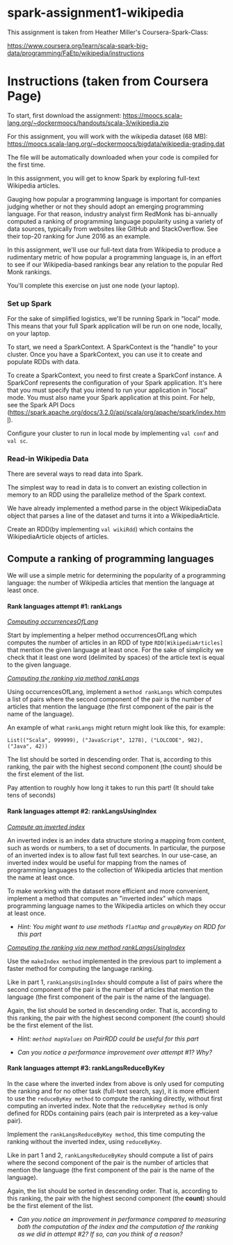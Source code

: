 # spark-assignment1-wikipedia
This assignment is taken from Heather Miller's Coursera-Spark-Class:

https://www.coursera.org/learn/scala-spark-big-data/programming/FaEtp/wikipedia/instructions 

# Instructions (taken from Coursera Page)

To start, first download the assignment: https://moocs.scala-lang.org/~dockermoocs/handouts/scala-3/wikipedia.zip 

For this assignment, you will work with the wikipedia dataset (68 MB): https://moocs.scala-lang.org/~dockermoocs/bigdata/wikipedia-grading.dat

The file will be automatically downloaded when your code is compiled for the first time.

In this assignment, you will get to know Spark by exploring full-text Wikipedia articles.

Gauging how popular a programming language is important for companies judging whether or not they should adopt an emerging programming language. For that reason, industry analyst firm RedMonk has bi-annually computed a ranking of programming language popularity using a variety of data sources, typically from websites like GitHub and StackOverflow. See their top-20 ranking for June 2016 as an example.

In this assignment, we'll use our full-text data from Wikipedia to produce a rudimentary metric of how popular a programming language is, in an effort to see if our Wikipedia-based rankings bear any relation to the popular Red Monk rankings.

You'll complete this exercise on just one node (your laptop).

### Set up Spark

For the sake of simplified logistics, we'll be running Spark in "local" mode. This means that your full Spark application will be run on one node, locally, on your laptop.

To start, we need a SparkContext. A SparkContext is the "handle" to your cluster. Once you have a SparkContext, you can use it to create and populate RDDs with data.

To create a SparkContext, you need to first create a SparkConf instance. A SparkConf represents the configuration of your Spark application. It's here that you must specify that you intend to run your application in "local" mode. You must also name your Spark application at this point. For help, see the Spark API Docs (https://spark.apache.org/docs/3.2.0/api/scala/org/apache/spark/index.html).

Configure your cluster to run in local mode by implementing `val conf` and `val sc`.

### Read-in Wikipedia Data

There are several ways to read data into Spark. 

The simplest way to read in data is to convert an existing collection in memory to an RDD using the parallelize method of the Spark context.

We have already implemented a method parse in the object WikipediaData object that parses a line of the dataset and turns it into a WikipediaArticle.

Create an RDD(by implementing `val wikiRdd`) which contains the WikipediaArticle objects of articles.

## Compute a ranking of programming languages

We will use a simple metric for determining the popularity of a programming language: the number of Wikipedia articles that mention the language at least once.

#### Rank languages attempt #1: rankLangs

<ins>*Computing occurrencesOfLang*<ins>

Start by implementing a helper method occurrencesOfLang which computes the number of articles in an RDD of type `RDD[WikipediaArticles]` that mention the given language at least once. For the sake of simplicity we check that it least one word (delimited by spaces) of the article text is equal to the given language.

<ins>*Computing the ranking via method rankLangs*<ins>

Using occurrencesOfLang, implement a `method rankLangs` which computes a list of pairs where the second component of the pair is the number of articles that mention the language (the first component of the pair is the name of the language).

An example of what `rankLangs` might return might look like this, for example:

`List(("Scala", 999999), ("JavaScript", 1278), ("LOLCODE", 982), ("Java", 42))`

The list should be sorted in descending order. That is, according to this ranking, the pair with the highest second component (the count) should be the first element of the list.

Pay attention to roughly how long it takes to run this part! (It should take tens of seconds)

#### Rank languages attempt #2: rankLangsUsingIndex

<ins>*Compute an inverted index*<ins>

An inverted index is an index data structure storing a mapping from content, such as words or numbers, to a set of documents. In particular, the purpose of an inverted index is to allow fast full text searches. In our use-case, an inverted index would be useful for mapping from the names of programming languages to the collection of Wikipedia articles that mention the name at least once.

To make working with the dataset more efficient and more convenient, implement a method that computes an "inverted index" which maps programming language names to the Wikipedia articles on which they occur at least once.

* _Hint: You might want to use methods `flatMap` and `groupByKey` on RDD for this part_

<ins>*Computing the ranking via new method rankLangsUsingIndex*<ins>

Use the `makeIndex method` implemented in the previous part to implement a faster method for computing the language ranking.

Like in part 1, `rankLangsUsingIndex` should compute a list of pairs where the second component of the pair is the number of articles that mention the language (the first component of the pair is the name of the language).

Again, the list should be sorted in descending order. That is, according to this ranking, the pair with the highest second component (the count) should be the first element of the list.

* _Hint: `method mapValues` on PairRDD could be useful for this part_

* _Can you notice a performance improvement over attempt #1?  Why?_

#### Rank languages attempt #3: rankLangsReduceByKey

In the case where the inverted index from above is only used for computing the ranking and for no other task (full-text search, say), 
it is more efficient to use the `reduceByKey method` to compute the ranking directly, without first computing an inverted index. Note that the `reduceByKey method` is only defined for RDDs containing pairs (each pair is interpreted as a key-value pair).

Implement the `rankLangsReduceByKey method`, this time computing the ranking without the inverted index, using `reduceByKey`.

Like in part 1 and 2, `rankLangsReduceByKey` should compute a list of pairs where the second component of the pair is the number of articles that mention the language (the first component of the pair is the name of the language).

Again, the list should be sorted in descending order.
That is, according to this ranking, the pair with the highest second component (the **count**) should be the first element of the list.

* _Can you notice an improvement in performance compared to measuring both the computation of the index and the computation of the ranking as we did in attempt #2?  If so, can you think of a reason?_
